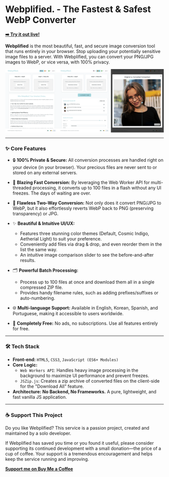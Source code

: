 # Webplified. - The Fastest & Safest WebP Converter

**[➡️ Try it out live!](https://heavyrain39.github.io/Webplified/)**

**Webplified** is the most beautiful, fast, and secure image conversion tool that runs entirely in your browser. Stop uploading your potentially sensitive image files to a server. With Webplified, you can convert your PNG/JPG images to WebP, or vice versa, with 100% privacy.

![Webplified Screenshot](banner.webp)

---

### ✨ Core Features

*   🔒 **100% Private & Secure:** All conversion processes are handled right on your device (in your browser). Your precious files are never sent to or stored on any external servers.

*   🚀 **Blazing Fast Conversion:** By leveraging the Web Worker API for multi-threaded processing, it converts up to 100 files in a flash without any UI freezes. The days of waiting are over.

*   🔄 **Flawless Two-Way Conversion:** Not only does it convert PNG/JPG to WebP, but it also effortlessly reverts WebP back to PNG (preserving transparency) or JPG.

*   ✨ **Beautiful & Intuitive UI/UX:**
    *   Features three stunning color themes (Default, Cosmic Indigo, Aetherial Light) to suit your preference.
    *   Conveniently add files via drag & drop, and even reorder them in the list the same way.
    *   An intuitive image comparison slider to see the before-and-after results.

*   🗂️ **Powerful Batch Processing:**
    *   Process up to 100 files at once and download them all in a single compressed ZIP file.
    *   Provides handy filename rules, such as adding prefixes/suffixes or auto-numbering.

*   🌐 **Multi-language Support:** Available in English, Korean, Spanish, and Portuguese, making it accessible to users worldwide.

*   💸 **Completely Free:** No ads, no subscriptions. Use all features entirely for free.

---

### 🛠️ Tech Stack

*   **Front-end:** `HTML5`, `CSS3`, `JavaScript (ES6+ Modules)`
*   **Core Logic:**
    *   `Web Workers API`: Handles heavy image processing in the background to maximize UI performance and prevent freezes.
    *   `JSZip.js`: Creates a zip archive of converted files on the client-side for the "Download All" feature.
*   **Architecture:** **No Backend, No Frameworks.** A pure, lightweight, and fast vanilla JS application.

---

### ☕ Support This Project

Do you like Webplified? This service is a passion project, created and maintained by a solo developer.

If Webplified has saved you time or you found it useful, please consider supporting its continued development with a small donation—the price of a cup of coffee. Your support is a tremendous encouragement and helps keep the service running and improving.

**[Support me on Buy Me a Coffee](https://buymeacoffee.com/yakshawan)**
